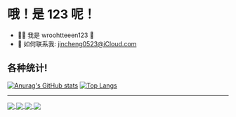 # 哦！是 123 呢！

- ✋🏻 我是 wroohtteeen123 🍥
- 📮 如何联系我: jincheng0523@iCloud.com

## 各种统计!

[![Anurag's GitHub stats](https://github-readme-stats.vercel.app/api?username=wroohtteeen123&show_icons=true)](https://github.com/wroohtteeen123)
[![Top Langs](https://github-readme-stats.vercel.app/api/top-langs/?username=wroohtteeen123)](https://github.com/wroohtteeen123)

---

<a href="https://github.com/wroohtteeen123/wroohtteeen123.github.io">
  <img align="center" src="https://github-readme-stats.vercel.app/api/pin/?username=wroohtteeen123&repo=wroohtteeen123.github.io" />
</a>
<a href="https://github.com/wroohtteeen123/commget-bil">
  <img align="center" src="https://github-readme-stats.vercel.app/api/pin/?username=wroohtteeen123&repo=commget-bil" />
</a>

<a href="https://github.com/wroohtteeen123/wroohtteeen123">
  <img align="center" src="https://github-readme-stats.vercel.app/api/pin/?username=wroohtteeen123&repo=wroohtteeen123" />
</a>
<a href="https://github.com/wroohtteeen123/V-clapper">
  <img align="center" src="https://github-readme-stats.vercel.app/api/pin/?username=wroohtteeen123&repo=V-clapper" />
</a>

<!-- -
wroohtteeen123/wroohtteeen123 is a ✨ special ✨ repository because its `README.md` (this file) appears on your GitHub profile.
You can click the Preview link to take a look at your changes.

OPartigiano, portaMiVia, OBellaCiao! BellaCiao! BellaCiao! CiaoCiao! 
- -->
